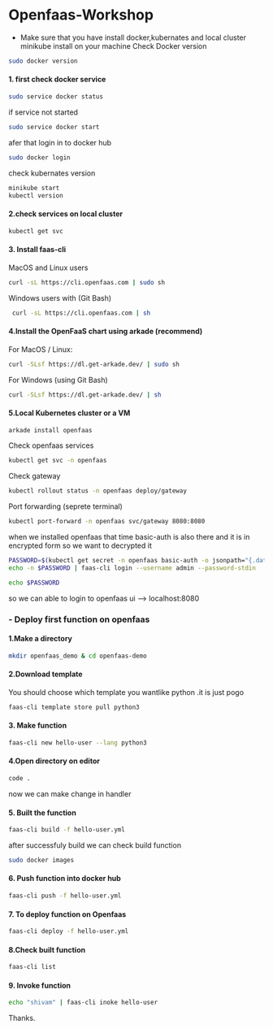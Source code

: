 # Openfaas-Workshop

- Make sure that you have install docker,kubernates and local cluster minikube install on your machine
Check Docker version
```bash
sudo docker version
```

#### 1. first check docker service
```bash
sudo service docker status
```
if service not started

```bash 
sudo service docker start
```
afer that login in to docker hub
```bash
sudo docker login
```
check kubernates version
```bash
minikube start
kubectl version
```
#### 2.check services on local cluster

```bash
kubectl get svc
```
#### 3. Install faas-cli

 MacOS and Linux users
```bash 
curl -sL https://cli.openfaas.com | sudo sh
```

Windows users with (Git Bash)
```bash
 curl -sL https://cli.openfaas.com | sh
```

#### 4.Install the OpenFaaS chart using arkade (recommend)

For MacOS / Linux:
```bash
curl -SLsf https://dl.get-arkade.dev/ | sudo sh
```

For Windows (using Git Bash)
```bash
curl -SLsf https://dl.get-arkade.dev/ | sh
```
#### 5.Local Kubernetes cluster or a VM
```bash
arkade install openfaas
```
Check openfaas services 
```bash
kubectl get svc -n openfaas
```

Check gateway
```bash
kubectl rollout status -n openfaas deploy/gateway
```
Port forwarding (seprete terminal)
```bash
kubectl port-forward -n openfaas svc/gateway 8080:8080
```
 when we installed openfaas that time basic-auth is also there and it is in encrypted form so we want to decrypted it
```bash
PASSWORD=$(kubectl get secret -n openfaas basic-auth -o jsonpath="{.data.basic-auth-password}" | base64 --decode; echo)
echo -n $PASSWORD | faas-cli login --username admin --password-stdin
```

```bash
echo $PASSWORD
```
so we can able to login to openfaas ui --> localhost:8080



### - Deploy first function on openfaas

#### 1.Make a directory
```bash
mkdir openfaas_demo & cd openfaas-demo
```

#### 2.Download template
You should choose which template you wantlike python .it is just pogo 
```bash
faas-cli template store pull python3
```
#### 3. Make function
```bash
faas-cli new hello-user --lang python3
```

#### 4.Open directory on editor 
```bash
code .
```

now we can make change in handler 

#### 5. Built the function
```bash
faas-cli build -f hello-user.yml
```

after successfuly build we can check build function
```bash
sudo docker images
```
#### 6. Push function into docker hub
```bash
faas-cli push -f hello-user.yml
```
#### 7. To deploy function on Openfaas
```bash
faas-cli deploy -f hello-user.yml
```

#### 8.Check built function 
```bash
faas-cli list
```
#### 9. Invoke function
```bash
echo "shivam" | faas-cli inoke hello-user
```

Thanks.






